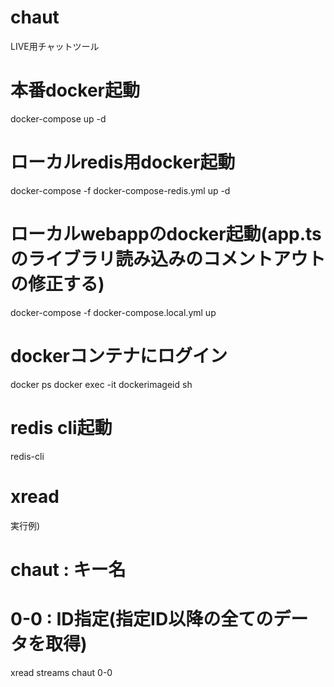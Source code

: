# chaut
LIVE用チャットツール

# 本番docker起動
docker-compose up -d

# ローカルredis用docker起動
docker-compose -f docker-compose-redis.yml up -d

# ローカルwebappのdocker起動(app.tsのライブラリ読み込みのコメントアウトの修正する)
docker-compose -f docker-compose.local.yml up

# dockerコンテナにログイン
docker ps
docker exec -it dockerimageid sh

# redis cli起動
redis-cli

# xread
実行例)
# chaut : キー名
# 0-0 : ID指定(指定ID以降の全てのデータを取得)
xread streams chaut 0-0
